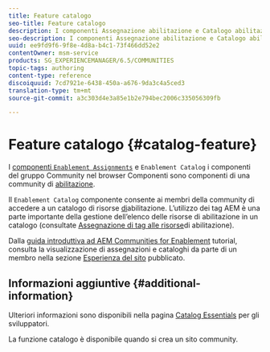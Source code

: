 ```yaml
---
title: Feature catalogo
seo-title: Feature catalogo
description: I componenti Assegnazione abilitazione e Catalogo abilitazione sono componenti di una community di abilitazione
seo-description: I componenti Assegnazione abilitazione e Catalogo abilitazione sono componenti di una community di abilitazione
uuid: ee9fd9f6-9f8e-4d8a-b4c1-73f466dd52e2
contentOwner: msm-service
products: SG_EXPERIENCEMANAGER/6.5/COMMUNITIES
topic-tags: authoring
content-type: reference
discoiquuid: 7cd7921e-6438-450a-a676-9da3c4a5ced3
translation-type: tm+mt
source-git-commit: a3c303d4e3a85e1b2e794bec2006c335056309fb

---
```



# Feature catalogo {#catalog-feature}

I [ componenti `Enablement Assignments`](assignments.md) e `Enablement Catalog` i componenti del gruppo Community nel browser Componenti sono componenti di una community di [abilitazione](overview.md#enablement-community).

Il `Enablement Catalog` componente consente ai membri della community di accedere a un catalogo di risorse [di](resources.md)abilitazione. L’utilizzo dei tag AEM è una parte importante della gestione dell’elenco delle risorse di abilitazione in un catalogo (consultate [Assegnazione di tag alle risorse](tag-resources.md)di abilitazione).

Dalla [guida introduttiva ad AEM Communities for Enablement](getting-started-enablement.md) tutorial, consulta la visualizzazione di assegnazioni e cataloghi da parte di un membro nella sezione [Esperienza del sito](enablement-published-site.md) pubblicato.

## Informazioni aggiuntive {#additional-information}

Ulteriori informazioni sono disponibili nella pagina [Catalog Essentials](catalog-developer-essentials.md) per gli sviluppatori.

La funzione [](functions.md#catalog-function) catalogo è disponibile quando si crea un sito [](sites-console.md)community.
